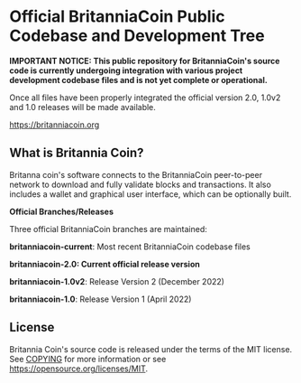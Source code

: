 Official BritanniaCoin Public Codebase and Development Tree
=====================================

**IMPORTANT NOTICE: This public repository for BritanniaCoin's source code is currently undergoing integration with various project development codebase files and is not yet complete or operational.**

Once all files have been properly integrated the official version 2.0, 1.0v2 and 1.0 releases will be made available.

https://britanniacoin.org

What is Britannia Coin?
---------------------

Britanna coin's software connects to the BritanniaCoin peer-to-peer network to download and fully
validate blocks and transactions. It also includes a wallet and graphical user
interface, which can be optionally built.

**Official Branches/Releases**

Three official BritanniaCoin branches are maintained:

**britanniacoin-current**: Most recent BritanniaCoin codebase files

**britanniacoin-2.0: Current official release version**

**britanniacoin-1.0v2**: Release Version 2 (December 2022)

**britanniacoin-1.0**: Release Version 1 (April 2022)



License
-------

Britannia Coin's source code is released under the terms of the MIT license. See [COPYING](COPYING) for more
information or see https://opensource.org/licenses/MIT.
